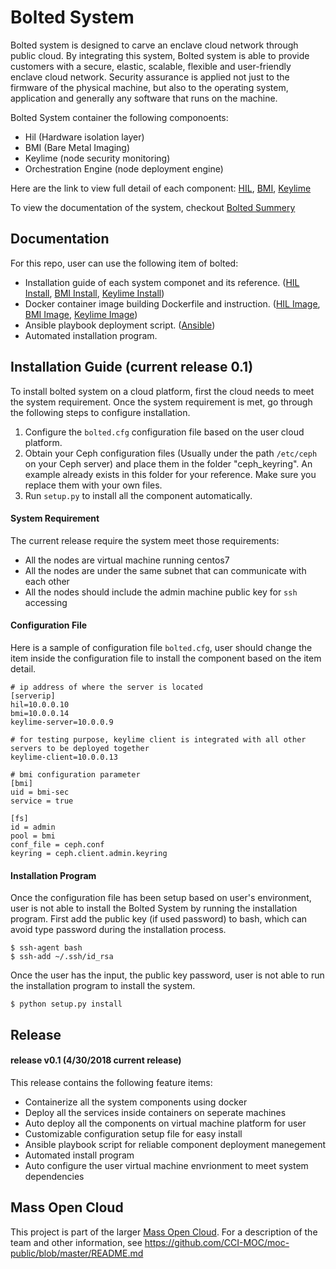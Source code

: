 # Bolted System
Bolted system is designed to carve an enclave cloud network through public cloud. By integrating this system, Bolted system is able to provide customers with a secure, elastic, scalable, flexible and user-friendly enclave cloud network. Security assurance is applied not just to the firmware of the physical machine, but also to the operating system, application and generally any software that runs on the machine. 

Bolted System container the following componoents:
* Hil (Hardware isolation layer)
* BMI (Bare Metal Imaging)
* Keylime (node security monitoring)
* Orchestration Engine (node deployment engine)

Here are the link to view full detail of each component: [HIL](https://github.com/CCI-MOC/hil), [BMI](https://github.com/CCI-MOC/ims), [Keylime](https://github.com/mit-ll/python-keylime)

To view the documentation of the system, checkout [Bolted Summery](docs)

## Documentation
For this repo, user can use the following item of bolted:
* Installation guide of each system componet and its reference. ([HIL Install](installation_guide/hil-install), [BMI Install](installation_guide/bmi-install), [Keylime Install](installation_guide/keylime-install))
* Docker container image building Dockerfile and instruction. ([HIL Image](containers/hil), [BMI Image](containers/bmi), [Keylime Image](containers/keylime))
* Ansible playbook deployment script. ([Ansible](ansible))
* Automated installation program.

## Installation Guide (current release 0.1)
To install bolted system on a cloud platform, first the cloud needs to meet the system requirement. Once the system requirement is met, go through the following steps to configure installation.
1. Configure the `bolted.cfg` configuration file based on the user cloud platform. 
2. Obtain your Ceph configuration files (Usually under the path `/etc/ceph` on your Ceph server) and place them in the folder "ceph_keyring". An example already exists in this folder for your reference. Make sure you replace them with your own files.
3. Run `setup.py` to install all the component automatically.

#### System Requirement
The current release require the system meet those requirements:
* All the nodes are virtual machine running centos7
* All the nodes are under the same subnet that can communicate with each other
* All the nodes should include the admin machine public key for `ssh` accessing


#### Configuration File
Here is a sample of configuration file `bolted.cfg`, user should change the item inside the configuration file to install the component based on the item detail.
```
# ip address of where the server is located
[serverip]
hil=10.0.0.10
bmi=10.0.0.14
keylime-server=10.0.0.9

# for testing purpose, keylime client is integrated with all other servers to be deployed together
keylime-client=10.0.0.13

# bmi configuration parameter
[bmi]
uid = bmi-sec        
service = true           

[fs]
id = admin       
pool = bmi                   
conf_file = ceph.conf           
keyring = ceph.client.admin.keyring
```

#### Installation Program
Once the configuration file has been setup based on user's environment, user is not able to install the Bolted System by running the installation program. First add the public key (if used password) to bash, which can avoid type password during the installation process.
```
$ ssh-agent bash
$ ssh-add ~/.ssh/id_rsa
```
Once the user has the input, the public key password, user is not able to run the installation program to install the system.
```
$ python setup.py install
```

## Release
#### release v0.1 (4/30/2018 current release)
This release contains the following feature items:
* Containerize all the system components using docker
* Deploy all the services inside containers on seperate machines
* Auto deploy all the components on virtual machine platform for user
* Customizable configuration setup file for easy install
* Ansible playbook script for reliable component deployment manegement
* Automated install program
* Auto configure the user virtual machine envrionment to meet system dependencies

## Mass Open Cloud
This project is part of the larger [Mass Open Cloud](https://massopen.cloud/).
For a description of the team and other information, see
https://github.com/CCI-MOC/moc-public/blob/master/README.md





